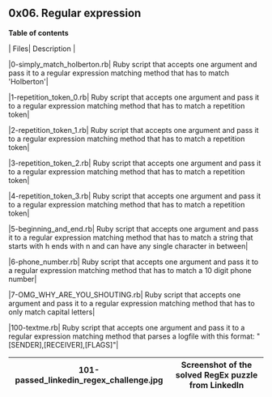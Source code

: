 ## 0x06. Regular expression

**Table of contents**

| Files| Description |


|0-simply_match_holberton.rb| Ruby script that accepts one argument and pass it to a regular expression matching method that has to match 'Holberton'|


|1-repetition_token_0.rb| Ruby script that accepts one argument and pass it to a regular expression matching method that has to match a repetition token|


|2-repetition_token_1.rb| Ruby script that accepts one argument and pass it to a regular expression matching method that has to match a repetition token|

|3-repetition_token_2.rb| Ruby script that accepts one argument and pass it to a regular expression matching method that has to match a repetition token|


|4-repetition_token_3.rb| Ruby script that accepts one argument and pass it to a regular expression matching method that has to match a repetition token|


|5-beginning_and_end.rb| Ruby script that accepts one argument and pass it to a regular expression matching method that has to match a string that starts with h ends with n and can have any single character in between|


|6-phone_number.rb| Ruby script that accepts one argument and pass it to a regular expression matching method that has to match a 10 digit phone number|

|7-OMG_WHY_ARE_YOU_SHOUTING.rb| Ruby script that accepts one argument and pass it to a regular expression matching method that has to only match capital letters|


|100-textme.rb|	Ruby script that accepts one argument and pass it to a regular expression matching method that parses a logfile with this format: "[SENDER],[RECEIVER],[FLAGS]"|


|101-passed_linkedin_regex_challenge.jpg| Screenshot of the solved RegEx puzzle from LinkedIn|
| --------- | ---------- |

